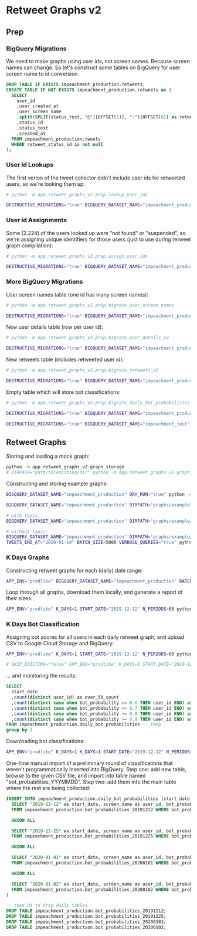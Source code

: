 # Retweet Graphs v2

## Prep

### BigQuery Migrations

We need to make graphs using user ids, not screen names. Because screen names can change. So let's construct some tables on BigQuery for user screen name to id conversion.

```sql
DROP TABLE IF EXISTS impeachment_production.retweets;
CREATE TABLE IF NOT EXISTS impeachment_production.retweets as (
  SELECT
    user_id
    ,user_created_at
    ,user_screen_name
    ,split(SPLIT(status_text, "@")[OFFSET(1)], ":")[OFFSET(0)] as retweet_user_screen_name
    ,status_id
    ,status_text
    ,created_at
  FROM impeachment_production.tweets
  WHERE retweet_status_id is not null
);
```

### User Id Lookups

The first verion of the tweet collector didn't include user ids for retweeted users, so we're looking them up:

```sh
# python -m app.retweet_graphs_v2.prep.lookup_user_ids

DESTRUCTIVE_MIGRATIONS="true" BIGQUERY_DATASET_NAME="impeachment_production" python -m app.retweet_graphs_v2.prep.lookup_user_ids
```

### User Id Assignments

Some (2,224) of the users looked up were "not found" or "suspended", so we're assigning unique identifiers for those users (just to use during retweet graph compilation):

```sh
# python -m app.retweet_graphs_v2.prep.assign_user_ids

DESTRUCTIVE_MIGRATIONS="true" BIGQUERY_DATASET_NAME="impeachment_production" python -m app.retweet_graphs_v2.prep.assign_user_ids
```

### More BigQuery Migrations

User screen names table (one id has many screen names):

```sh
# python -m app.retweet_graphs_v2.prep.migrate_user_screen_names

DESTRUCTIVE_MIGRATIONS="true" BIGQUERY_DATASET_NAME="impeachment_production" python -m app.retweet_graphs_v2.prep.migrate_user_screen_names
```

New user details table (row per user id):

```sh
# python -m app.retweet_graphs_v2.prep.migrate_user_details_v2

DESTRUCTIVE_MIGRATIONS="true" BIGQUERY_DATASET_NAME="impeachment_production" python -m app.retweet_graphs_v2.prep.migrate_user_details_v2
```

New retweets table (includes retweeted user id):

```sh
# python -m app.retweet_graphs_v2.prep.migrate_retweets_v2

DESTRUCTIVE_MIGRATIONS="true" BIGQUERY_DATASET_NAME="impeachment_production" python -m app.retweet_graphs_v2.prep.migrate_retweets_v2
```

Empty table which will store bot classifications:

```sh
# python -m app.retweet_graphs_v2.prep.migrate_daily_bot_probabilities

DESTRUCTIVE_MIGRATIONS="true" BIGQUERY_DATASET_NAME="impeachment_production" python -m app.retweet_graphs_v2.prep.migrate_daily_bot_probabilities

DESTRUCTIVE_MIGRATIONS="true" BIGQUERY_DATASET_NAME="impeachment_test" python -m app.retweet_graphs_v2.prep.migrate_daily_bot_probabilities
```



## Retweet Graphs

Storing and loading a mock graph:

```sh
python -m app.retweet_graphs_v2.graph_storage
# DIRPATH="path/to/existing/dir" python -m app.retweet_graphs_v2.graph_storage
```

Constructing and storing example graphs:

```sh
BIGQUERY_DATASET_NAME="impeachment_production" DRY_RUN="true" python -m app.retweet_graphs_v2.retweet_grapher

BIGQUERY_DATASET_NAME="impeachment_production" DIRPATH="graphs/example" USERS_LIMIT=1000 BATCH_SIZE=100 python -m app.retweet_graphs_v2.retweet_grapher

# with topic:
BIGQUERY_DATASET_NAME="impeachment_production" DIRPATH="graphs/example/abc123" TOPIC="#MAGA" TWEETS_START_AT="2020-01-10" TWEETS_END_AT="2020-01-11" BATCH_SIZE=125 VERBOSE_QUERIES="true" python -m app.retweet_graphs_v2.retweet_grapher

# without topic:
BIGQUERY_DATASET_NAME="impeachment_production" DIRPATH="graphs/example/3days" TWEETS_START_AT="2020-01-10"
TWEETS_END_AT="2020-01-14" BATCH_SIZE=5000 VERBOSE_QUERIES="true" python -m app.retweet_graphs_v2.retweet_grapher
```

### K Days Graphs

Constructing retweet graphs for each (daily) date range:

```sh
APP_ENV="prodlike" BIGQUERY_DATASET_NAME="impeachment_production" BATCH_SIZE=10000 K_DAYS=1 START_DATE="2020-01-01" N_PERIODS=10 python -m app.retweet_graphs_v2.k_days.grapher
```

Loop through all graphs, download them locally, and generate a report of their sizes:

```sh
APP_ENV="prodlike" K_DAYS=1 START_DATE="2019-12-12" N_PERIODS=60 python -m app.retweet_graphs_v2.k_days.reporter
```

### K Days Bot Classification

Assigning bot scores for all users in each daily retweet graph, and upload CSV to Google Cloud Storage and BigQuery:

```sh
APP_ENV="prodlike" K_DAYS=1 START_DATE="2019-12-12" N_PERIODS=60 python -m app.retweet_graphs_v2.k_days.classifier

# SKIP_EXISTING="false" APP_ENV="prodlike" K_DAYS=1 START_DATE="2019-12-19" N_PERIODS=1 python -m app.retweet_graphs_v2.k_days.classifier
```

... and monitoring the results:

```sql
SELECT
  start_date
  ,count(distinct user_id) as over_50_count
  ,count(distinct case when bot_probability >= 0.6 THEN user_id END) as over_60_count
  ,count(distinct case when bot_probability >= 0.7 THEN user_id END) as over_70_count
  ,count(distinct case when bot_probability >= 0.8 THEN user_id END) as over_80_count
  ,count(distinct case when bot_probability >= 0.9 THEN user_id END) as over_90_count
FROM impeachment_production.daily_bot_probabilities --_temp
group by 1
```

Downloading bot classifications:

```sh
APP_ENV="prodlike" K_DAYS=1 K_DAYS=1 START_DATE="2019-12-12" N_PERIODS=60 python -m app.retweet_graphs_v2.k_days.download_classifications
```


One-time manual import of a preliminary round of classifications that weren't programmatically inserted into BigQuery. Step one: add new table, browse to the given CSV file, and import into table named "bot_probabilities_YYYMMDD". Step two: add them into the main table where the rest are being collected:

```sql
INSERT INTO impeachment_production.daily_bot_probabilities (start_date, user_id, bot_probability) (
  SELECT "2019-12-12" as start_date, screen_name as user_id, bot_probability
  FROM impeachment_production.bot_probabilities_20191212 WHERE bot_probability > 0.5

  UNION ALL

  SELECT "2019-12-25" as start_date, screen_name as user_id, bot_probability
  FROM impeachment_production.bot_probabilities_20191225 WHERE bot_probability > 0.5

  UNION ALL

  SELECT "2020-01-01" as start_date, screen_name as user_id, bot_probability
  FROM impeachment_production.bot_probabilities_20200101 WHERE bot_probability > 0.5

  UNION ALL

  SELECT "2020-01-02" as start_date, screen_name as user_id, bot_probability
  FROM impeachment_production.bot_probabilities_20200102 WHERE bot_probability > 0.5
)

-- then OK to drop daily tables
DROP TABLE impeachment_production.bot_probabilities_20191212;
DROP TABLE impeachment_production.bot_probabilities_20191225;
DROP TABLE impeachment_production.bot_probabilities_20200101;
DROP TABLE impeachment_production.bot_probabilities_20200102;
```

